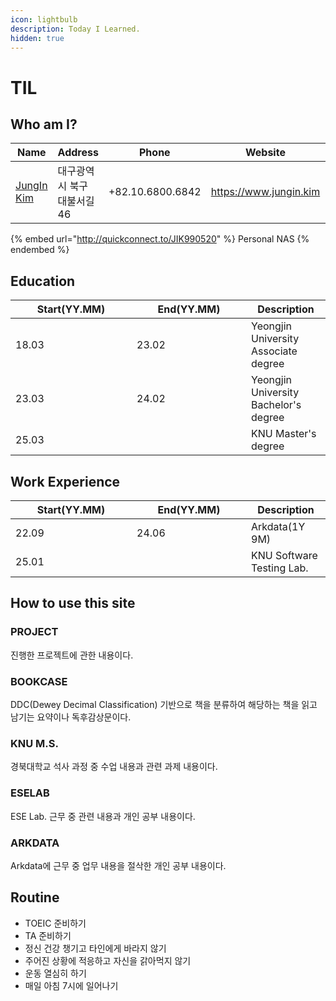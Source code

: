 ```yaml
---
icon: lightbulb
description: Today I Learned.
hidden: true
---
```


# TIL

## Who am I?

<table data-card-size="large" data-view="cards" data-full-width="false"><thead><tr><th data-type="users" data-multiple>Name</th><th>Address</th><th>Phone</th><th data-type="content-ref">Website</th><th data-hidden data-card-cover data-type="files"></th></tr></thead><tbody><tr><td><a href="https://app.gitbook.com/u/mkfF8qKO2UWp0jnRWGd3XuLklBF3">JungIn Kim</a></td><td>대구광역시 북구 대불서길 46</td><td>+82.10.6800.6842</td><td><a href="https://www.jungin.kim">https://www.jungin.kim</a></td><td><a href=".gitbook/assets/KakaoTalk_20250106_140909887.jpg">KakaoTalk_20250106_140909887.jpg</a></td></tr></tbody></table>

{% embed url="http://quickconnect.to/JIK990520" %}
Personal NAS
{% endembed %}

## Education

<table><thead><tr><th width="178">Start(YY.MM)</th><th width="167">End(YY.MM)</th><th>Description</th></tr></thead><tbody><tr><td>18.03</td><td>23.02</td><td>Yeongjin University Associate degree</td></tr><tr><td>23.03</td><td>24.02</td><td>Yeongjin University Bachelor's degree </td></tr><tr><td>25.03</td><td></td><td>KNU Master's degree</td></tr></tbody></table>

## Work Experience

<table><thead><tr><th width="178">Start(YY.MM)</th><th width="167">End(YY.MM)</th><th>Description</th></tr></thead><tbody><tr><td>22.09</td><td>24.06</td><td>Arkdata(1Y 9M)</td></tr><tr><td>25.01</td><td></td><td>KNU Software Testing Lab.</td></tr></tbody></table>

## How to use this site

### PROJECT

진행한 프로젝트에 관한 내용이다.

### BOOKCASE

DDC(Dewey Decimal Classification) 기반으로 책을 분류하여 해당하는 책을 읽고 남기는 요약이나 독후감상문이다.

### KNU M.S.

경북대학교 석사 과정 중 수업 내용과 관련 과제 내용이다.

### ESELAB

ESE Lab. 근무 중 관련 내용과 개인 공부 내용이다.

### ARKDATA

Arkdata에 근무 중 업무 내용을 절삭한 개인 공부 내용이다.

## Routine

* TOEIC 준비하기
* TA 준비하기
* 정신 건강 챙기고 타인에게 바라지 않기
* 주어진 상황에 적응하고 자신을 갉아먹지 않기
* 운동 열심히 하기
* 매일 아침 7시에 일어나기




